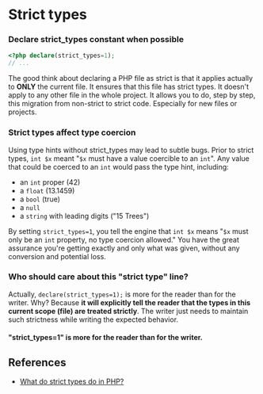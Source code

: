 # Strict types

### Declare strict_types constant when possible

```php
<?php declare(strict_types=1);
// ...
```

The good think about declaring a PHP file as strict is that it applies actually to **ONLY** the current file. 
It ensures that this file has strict types. It doesn't apply to any other file in the whole project. 
It allows you to do, step by step, this migration from non-strict to strict code. Especially for new files or projects.

### Strict types affect type coercion

Using type hints without strict_types may lead to subtle bugs.
Prior to strict types, `int $x` meant "`$x` must have a value coercible to an `int`". 
Any value that could be coerced to an `int` would pass the type hint, including:

* an `int` proper (42)
* a `float` (13.1459)
* a `bool` (true)
* a `null`
* a `string` with leading digits ("15 Trees")

By setting `strict_types=1`, you tell the engine that `int $x` means "`$x` must only be an `int` property, no type coercion allowed." 
You have the great assurance you're getting exactly and only what was given, without any conversion and potential loss.

### Who should care about this "strict type" line?
Actually, `declare(strict_types=1);` is more for the reader than for the writer. Why? 
Because **it will explicitly tell the reader that the types in this current scope (file) are treated strictly**.
The writer just needs to maintain such strictness while writing the expected behavior.

#### "strict_types=1" is more for the reader than for the writer.

## References

* [What do strict types do in PHP?](https://stackoverflow.com/q/48723637/3454593)
